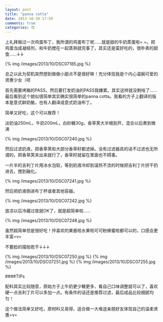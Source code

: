 ```yaml
---
layout: post
title: "panna cotta"
date: 2013-10-30 17:59
comments: true
categories: 吃
---
```

上礼拜做过一次鸡蛋布丁，我所谓的鸡蛋布丁呢……就是甜的牛奶蒸蛋啦= =。把鸡蛋当成凝结剂，和牛奶搅在一起蒸熟就完事了，其实还是蛮好吃的，很朴素的甜食……↓↓

{% img /images/2013/10/DSC07185.jpg %}

总之以此为契机突然想到做做小甜点不是很好嘛！充分体现我是个内心温婉可爱的贤惠少女（呸

首先需要烤箱的PASS，然后要打发奶油的PASS我嫌累。其实这样就没剩啥了……最后看到这个貌似很简单其实确实很简单的panna cotta。我看的方子上翻译的版本是意式鲜奶酪，也有人翻译成意式奶油布丁。

简单又好吃，这个可以推荐！

淡奶油250mL，牛奶200mL，白砂糖30g，香草荚大半根刮开，混合以后煮到微沸

{% img /images/2013/10/DSC07240.jpg %}

然后过滤奶液，把香草荚和大部分香草籽都滤掉。没有过滤器具的话不过滤也无所谓的，把香草荚夹出来就行了，香草籽就留在里面也不碍事。

一片半的吉利丁片用冰水泡软，等到奶液冷却到温热不烫的时候把吉利丁片挤干扔进去，搅到融化。

{% img /images/2013/10/DSC07241.jpg %}

然后把奶液倒进布丁杯或者其他容器。

{% img /images/2013/10/DSC07242.jpg %}

放凉以后冷藏过夜就OK了，就是超简单啦……

{% img /images/2013/10/DSC07248.jpg %}

虽然超简单但是很好吃！拌喜欢的果酱啦水果啦可可粉蜂蜜啦都可以的，口感会更丰富=v=

不要脸的摆拍若干↓↓↓

{% img /images/2013/10/DSC07250.jpg %}
{% img /images/2013/10/DSC07251.jpg %}
{% img /images/2013/10/DSC07255.jpg %}

####TIPs

配料其实比较随意，原始方子上牛奶更少糖更多，看自己口味调整就可以了，喜欢硬一点吉利丁片可以多加一点。有条件的话还是推荐过滤，最后成品比较细腻均匀！

这个做法简单又好吃，原材料又易得，适合做一大堆送亲朋好友体现自己的温柔贤惠=v=
